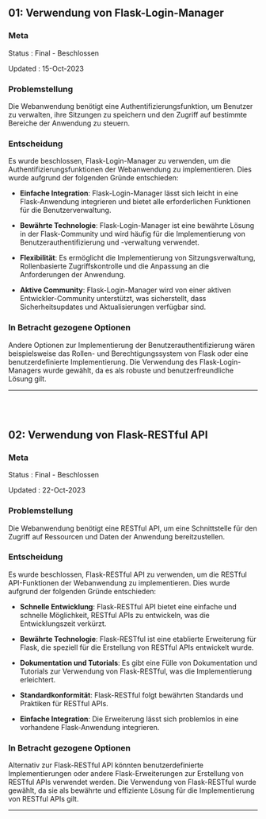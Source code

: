 ## 01: Verwendung von Flask-Login-Manager

### Meta

Status
: Final - Beschlossen

Updated
: 15-Oct-2023

### Problemstellung

Die Webanwendung benötigt eine Authentifizierungsfunktion, um Benutzer zu verwalten, ihre Sitzungen zu speichern und den Zugriff auf bestimmte Bereiche der Anwendung zu steuern.

### Entscheidung

Es wurde beschlossen, Flask-Login-Manager zu verwenden, um die Authentifizierungsfunktionen der Webanwendung zu implementieren. Dies wurde aufgrund der folgenden Gründe entschieden:

- **Einfache Integration**: Flask-Login-Manager lässt sich leicht in eine Flask-Anwendung integrieren und bietet alle erforderlichen Funktionen für die Benutzerverwaltung.

- **Bewährte Technologie**: Flask-Login-Manager ist eine bewährte Lösung in der Flask-Community und wird häufig für die Implementierung von Benutzerauthentifizierung und -verwaltung verwendet.

- **Flexibilität**: Es ermöglicht die Implementierung von Sitzungsverwaltung, Rollenbasierte Zugriffskontrolle und die Anpassung an die Anforderungen der Anwendung.

- **Aktive Community**: Flask-Login-Manager wird von einer aktiven Entwickler-Community unterstützt, was sicherstellt, dass Sicherheitsupdates und Aktualisierungen verfügbar sind.

### In Betracht gezogene Optionen

Andere Optionen zur Implementierung der Benutzerauthentifizierung wären beispielsweise das Rollen- und Berechtigungssystem von Flask oder eine benutzerdefinierte Implementierung. Die Verwendung des Flask-Login-Managers wurde gewählt, da es als robuste und benutzerfreundliche Lösung gilt.

---
<br>
<br>


## 02: Verwendung von Flask-RESTful API

### Meta

Status
: Final - Beschlossen

Updated
: 22-Oct-2023

### Problemstellung

Die Webanwendung benötigt eine RESTful API, um eine Schnittstelle für den Zugriff auf Ressourcen und Daten der Anwendung bereitzustellen.

### Entscheidung

Es wurde beschlossen, Flask-RESTful API zu verwenden, um die RESTful API-Funktionen der Webanwendung zu implementieren. Dies wurde aufgrund der folgenden Gründe entschieden:

- **Schnelle Entwicklung**: Flask-RESTful API bietet eine einfache und schnelle Möglichkeit, RESTful APIs zu entwickeln, was die Entwicklungszeit verkürzt.

- **Bewährte Technologie**: Flask-RESTful ist eine etablierte Erweiterung für Flask, die speziell für die Erstellung von RESTful APIs entwickelt wurde.

- **Dokumentation und Tutorials**: Es gibt eine Fülle von Dokumentation und Tutorials zur Verwendung von Flask-RESTful, was die Implementierung erleichtert.

- **Standardkonformität**: Flask-RESTful folgt bewährten Standards und Praktiken für RESTful APIs.

- **Einfache Integration**: Die Erweiterung lässt sich problemlos in eine vorhandene Flask-Anwendung integrieren.

### In Betracht gezogene Optionen

Alternativ zur Flask-RESTful API könnten benutzerdefinierte Implementierungen oder andere Flask-Erweiterungen zur Erstellung von RESTful APIs verwendet werden. Die Verwendung von Flask-RESTful wurde gewählt, da sie als bewährte und effiziente Lösung für die Implementierung von RESTful APIs gilt.

---
